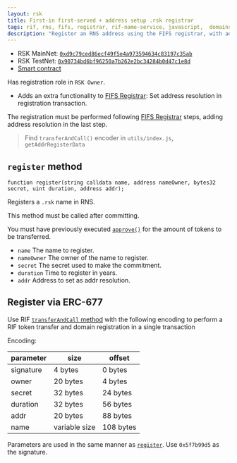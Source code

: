 ```yaml
---
layout: rsk
title: First-in first-served + address setup .rsk registrar
tags: rif, rns, fifs, registrar, rif-name-service, javascript,  domains, address, integrate, resolver, node, sdk, libraries, infrastructure, protocols, mvp, design, rbtc, defi, decentralized, quick-start, guides, tutorial, networks, dapps, tools, rootstock, rsk, ethereum, smart-contracts, install, get-started, how-to, mainnet, testnet, contracts, wallets, web3, crypto
description: "Register an RNS address using the FIFS registrar, with address resolution"
---
```


- RSK MainNet: [`0xd9c79ced86ecf49f5e4a973594634c83197c35ab`](https://explorer.rsk.co/address/0xd9c79ced86ecf49f5e4a973594634c83197c35ab)
- RSK TestNet: [`0x90734bd6bf96250a7b262e2bc34284b0d47c1e8d`](https://explorer.testnet.rsk.co/address/0x90734bd6bf96250a7b262e2bc34284b0d47c1e8d)
- [Smart contract](https://github.com/rnsdomains/rns-rskregistrar/blob/master/contracts/FIFSAddrRegistrar.sol)

Has registration role in `RSK Owner`.

- Adds an extra functionality to [FIFS Registrar](../fifs): Set address resolution in registration transaction.

The registration must be performed following [FIFS Registrar](../fifs) steps, adding address resolution in the last step.

> Find `transferAndCall()` encoder in `utils/index.js`, `getAddrRegisterData`

## `register` method

```
function register(string calldata name, address nameOwner, bytes32 secret, uint duration, address addr);
```

Registers a `.rsk` name in RNS.

This method must be called after committing.

You must have previously executed [`approve()`](https://github.com/riflabs/RIF-Token/blob/master/contracts/third-party/openzeppelin/token/ERC20/StandardToken.sol#L53) for the amount of tokens to be transferred.

- `name` The name to register.
- `nameOwner` The owner of the name to register.
- `secret` The secret used to make the commitment.
- `duration` Time to register in years.
- `addr` Address to set as addr resolution.

## Register via ERC-677

Use RIF [`transferAndCall` method](https://github.com/riflabs/RIF-Token/blob/master/contracts/RIF/RIFToken.sol#L278) with the following encoding to perform a RIF token transfer and domain registration in a single transaction

Encoding:

| parameter  | size          | offset    |
| ---------- | ------------- | --------- |
| signature  |  4 bytes      |   0 bytes |
| owner      | 20 bytes      |   4 bytes |
| secret     | 32 bytes      |  24 bytes |
| duration   | 32 bytes      |  56 bytes |
| addr       | 20 bytes      |  88 bytes |
| name       | variable size | 108 bytes |

Parameters are used in the same manner as [`register`](#register-method). Use `0x5f7b99d5` as the signature.
